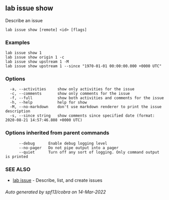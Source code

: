 ## lab issue show

Describe an issue

```
lab issue show [remote] <id> [flags]
```

### Examples

```
lab issue show 1
lab issue show origin 1 -c
lab issue show upstream 1 -M
lab issue show upstream 1 --since "1970-01-01 00:00:00.000 +0000 UTC"
```

### Options

```
  -a, --activities     show only activities for the issue
  -c, --comments       show only comments for the issue
  -f, --full           show both activities and comments for the issue
  -h, --help           help for show
  -M, --no-markdown    don't use markdown renderer to print the issue description
  -s, --since string   show comments since specified date (format: 2020-08-21 14:57:46.808 +0000 UTC)
```

### Options inherited from parent commands

```
      --debug      Enable debug logging level
      --no-pager   Do not pipe output into a pager
      --quiet      Turn off any sort of logging. Only command output is printed
```

### SEE ALSO

* [lab issue](lab_issue.md)	 - Describe, list, and create issues

###### Auto generated by spf13/cobra on 14-Mar-2022
